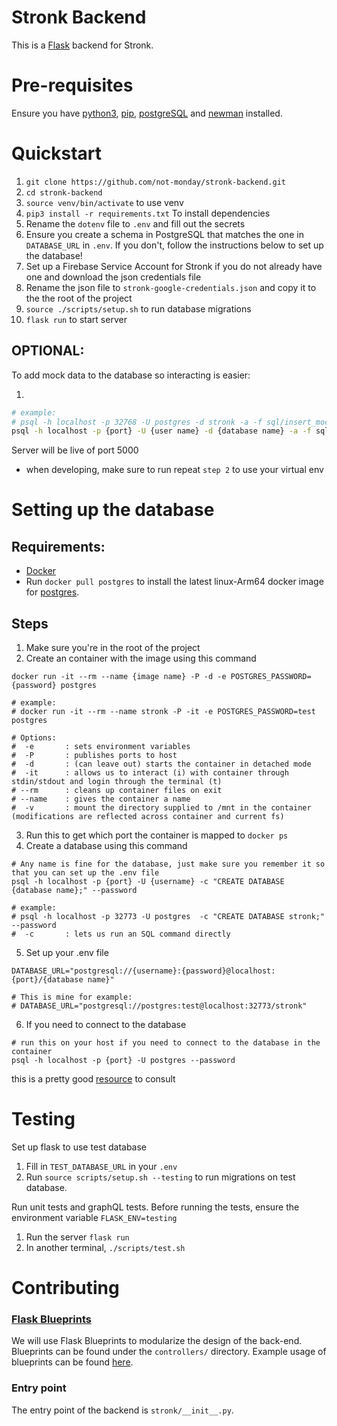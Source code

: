 # Stronk Backend

This is a [Flask](https://flask.palletsprojects.com/en/1.1.x/blueprints/) backend for Stronk.

# Pre-requisites

Ensure you have [python3](https://www.python.org/downloads/), [pip](https://pip.pypa.io/en/stable/installing/), [postgreSQL](https://www.postgresql.org/) and [newman](https://github.com/postmanlabs/newman) installed.

# Quickstart

1. `git clone https://github.com/not-monday/stronk-backend.git`
2. `cd stronk-backend`
3. `source venv/bin/activate` to use venv
4. `pip3 install -r requirements.txt` To install dependencies
5. Rename the `dotenv` file to `.env` and fill out the secrets
6. Ensure you create a schema in PostgreSQL that matches the one in `DATABASE_URL` in `.env`. If you don't, follow the instructions below to set up the database!
7. Set up a Firebase Service Account for Stronk if you do not already have one and download the json credentials file
8. Rename the json file to `stronk-google-credentials.json` and copy it to the the root of the project
9. `source ./scripts/setup.sh` to run database migrations
10. `flask run` to start server

## OPTIONAL:

To add mock data to the database so interacting is easier:

1.

```bash
# example:
# psql -h localhost -p 32768 -U postgres -d stronk -a -f sql/insert_mock_data.sql
psql -h localhost -p {port} -U {user name} -d {database name} -a -f sql/insert_mock_data.sql
```

Server will be live of port 5000

- when developing, make sure to run repeat `step 2` to use your virtual env

# Setting up the database

## Requirements:

- [Docker](https://docs.docker.com/install/)
- Run `docker pull postgres` to install the latest linux-Arm64 docker image for [postgres](https://hub.docker.com/_/postgres).

## Steps

1. Make sure you're in the root of the project
2. Create an container with the image using this command

```docker
docker run -it --rm --name {image name} -P -d -e POSTGRES_PASSWORD={password} postgres

# example:
# docker run -it --rm --name stronk -P -it -e POSTGRES_PASSWORD=test postgres

# Options:
#  -e       : sets environment variables
#  -P       : publishes ports to host
#  -d       : (can leave out) starts the container in detached mode
#  -it      : allows us to interact (i) with container through stdin/stdout and login through the terminal (t)
# --rm      : cleans up container files on exit
# --name    : gives the container a name
#  -v       : mount the directory supplied to /mnt in the container (modifications are reflected across container and current fs)
```

3. Run this to get which port the container is mapped to `docker ps`
4. Create a database using this command

```
# Any name is fine for the database, just make sure you remember it so that you can set up the .env file
psql -h localhost -p {port} -U {username} -c "CREATE DATABASE {database name};" --password

# example:
# psql -h localhost -p 32773 -U postgres  -c "CREATE DATABASE stronk;" --password
#  -c       : lets us run an SQL command directly
```

5. Set up your .env file

```
DATABASE_URL="postgresql://{username}:{password}@localhost:{port}/{database name}"

# This is mine for example:
# DATABASE_URL="postgresql://postgres:test@localhost:32773/stronk"
```

6. If you need to connect to the database

```
# run this on your host if you need to connect to the database in the container
psql -h localhost -p {port} -U postgres --password
```

this is a pretty good [resource](https://docs.docker.com/engine/examples/postgresql_service/) to consult

# Testing

Set up flask to use test database

1. Fill in `TEST_DATABASE_URL` in your `.env`
2. Run `source scripts/setup.sh --testing` to run migrations on test database.

Run unit tests and graphQL tests. Before running the tests, ensure the environment variable `FLASK_ENV=testing`

1. Run the server `flask run`
2. In another terminal, `./scripts/test.sh`

# Contributing

### [Flask Blueprints](https://flask.palletsprojects.com/en/1.1.x/blueprints/)

We will use Flask Blueprints to modularize the design of the back-end. Blueprints can be found under the `controllers/` directory.
Example usage of blueprints can be found [here](https://flask.palletsprojects.com/en/1.1.x/blueprints/).

### Entry point

The entry point of the backend is `stronk/__init__.py`.
